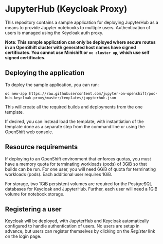 JupyterHub (Keycloak Proxy)
===========================

This repository contains a sample application for deploying JupyterHub as a means to provide Jupyter notebooks to multiple users. Authentication of users is managed using the Keycloak auth proxy.

**Note: This sample application can only be deployed where secure routes in an OpenShift cluster with generated host names have signed certificates. You cannot use Minishift or ``oc cluster up``, which use self signed certificates.**

Deploying the application
-------------------------

To deploy the sample application, you can run:

```
oc new-app https://raw.githubusercontent.com/jupyter-on-openshift/poc-hub-keycloak-proxy/master/templates/jupyterhub.json
```

This will create all the required builds and deployments from the one template.

If desired, you can instead load the template, with instantiation of the template done as a separate step from the command line or using the OpenShift web console.

Resource requirements
---------------------

If deploying to an OpenShift environment that enforces quotas, you must have a memory quota for terminating workloads (pods) of 3GiB so that builds can be run. For one user, you will need 6GiB of quota for terminating workloads (pods). Each additional user requires 1GiB.

For storage, two 1GiB persistent volumes are required for the PostgreSQL databases for Keycloak and JupyterHub. Further, each user will need a 1GiB volume for notebook storage.

Registering a user
------------------

Keycloak will be deployed, with JupyterHub and Keycloak automatically configured to handle authentication of users. No users are setup in advance, but users can register themselves by clicking on the _Register_ link on the login page.
